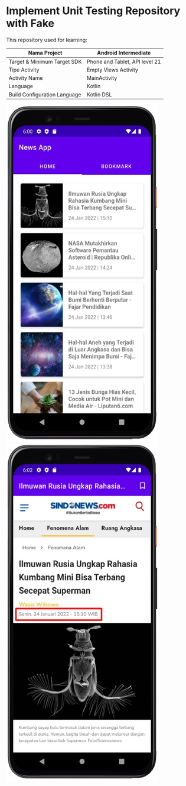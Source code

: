 # Implement Unit Testing Repository with Fake

This repository used for learning:

| Nama Project                  | Android Intermediate           |
|-------------------------------|--------------------------------|
| Target & Minimum Target SDK   | Phone and Tablet, API level 21 |
| Tipe Activity                 | Empty Views Activity           | 
| Activity Name                 | MainActivity                   |
| Language                      | Kotlin                         |
| Build Configuration Language  | Kotlin DSL                     |

<img src="preview_1.jpeg" alt="Preview 1" width="411" height="914">
<img src="preview_2.jpeg" alt="Preview 1" width="411" height="914">